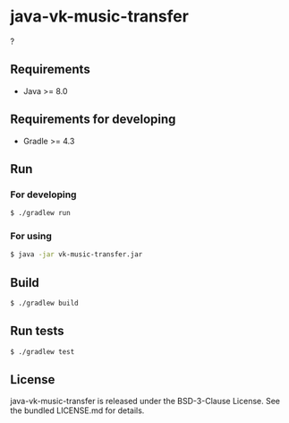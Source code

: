 java-vk-music-transfer
=================

?

Requirements
------------

- Java >= 8.0

Requirements for developing
---------------------------

- Gradle >= 4.3

Run
---

### For developing


```bash
$ ./gradlew run
```

### For using

```bash
$ java -jar vk-music-transfer.jar
```

Build
-----

```bash
$ ./gradlew build
```


Run tests
---------

```bash
$ ./gradlew test
```

License
-------

java-vk-music-transfer is released under the BSD-3-Clause License. See the bundled LICENSE.md for details.
